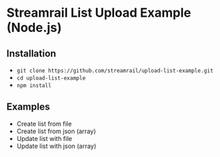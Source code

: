 # Streamrail List Upload Example (Node.js)

## Installation   
- `git clone https://github.com/streamrail/upload-list-example.git`   
- `cd upload-list-example`   
- `npm install`

## Examples
- Create list from file
- Create list from json (array)
- Update list with file
- Update list with json (array)

